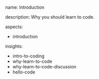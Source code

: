 name: Introduction

description: Why you should learn to code.

aspects:
  - introduction

insights:
  - intro-to-coding
  - why-learn-to-code
  - why-learn-to-code-discussion
  - hello-code
